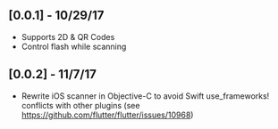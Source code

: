 ## [0.0.1] - 10/29/17

* Supports 2D & QR Codes
* Control flash while scanning

## [0.0.2] - 11/7/17

* Rewrite iOS scanner in Objective-C to avoid Swift use_frameworks! conflicts with other plugins (see https://github.com/flutter/flutter/issues/10968)